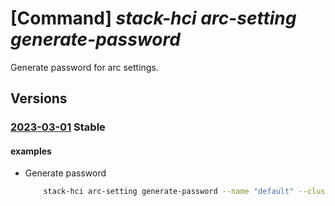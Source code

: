 # [Command] _stack-hci arc-setting generate-password_

Generate password for arc settings.

## Versions

### [2023-03-01](/Resources/mgmt-plane/L3N1YnNjcmlwdGlvbnMve30vcmVzb3VyY2Vncm91cHMve30vcHJvdmlkZXJzL21pY3Jvc29mdC5henVyZXN0YWNraGNpL2NsdXN0ZXJzL3t9L2FyY3NldHRpbmdzL3t9L2dlbmVyYXRlcGFzc3dvcmQ=/2023-03-01.xml) **Stable**

<!-- mgmt-plane /subscriptions/{}/resourcegroups/{}/providers/microsoft.azurestackhci/clusters/{}/arcsettings/{}/generatepassword 2023-03-01 -->

#### examples

- Generate password
    ```bash
        stack-hci arc-setting generate-password --name "default" --cluster-name "myCluster" --resource-group "test-rg"
    ```
